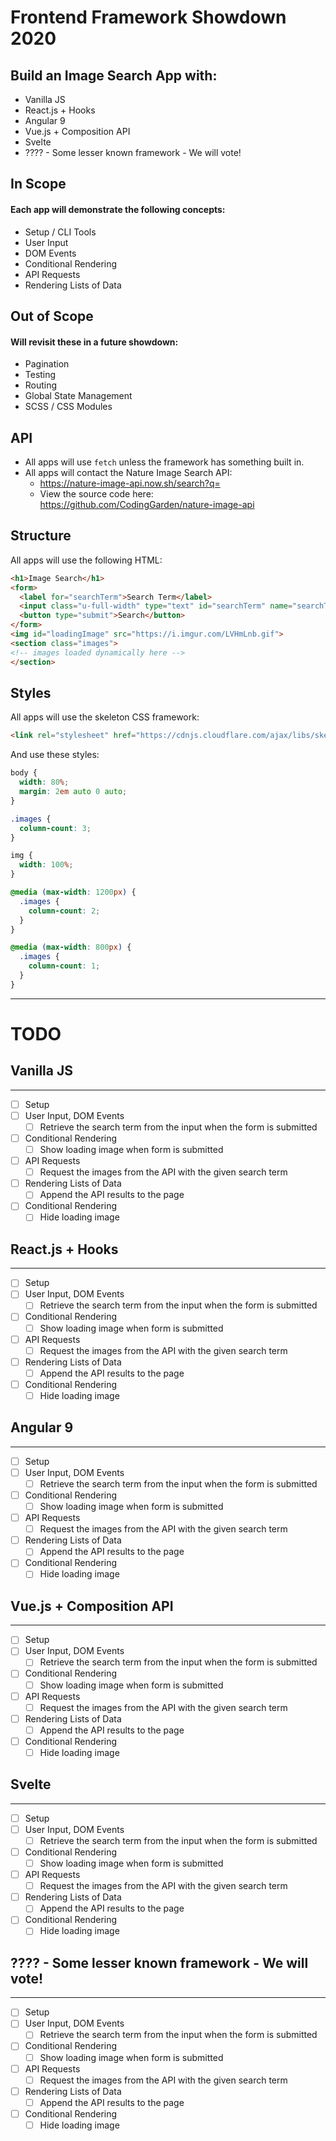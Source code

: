 # Frontend Framework Showdown 2020

## Build an Image Search App with:
* Vanilla JS
* React.js + Hooks
* Angular 9
* Vue.js + Composition API
* Svelte
* ???? - Some lesser known framework - We will vote!

## In Scope

#### Each app will demonstrate the following concepts:
* Setup / CLI Tools
* User Input
* DOM Events
* Conditional Rendering
* API Requests
* Rendering Lists of Data

## Out of Scope

#### Will revisit these in a future showdown:
* Pagination
* Testing
* Routing
* Global State Management
* SCSS / CSS Modules

## API

* All apps will use `fetch` unless the framework has something built in.
* All apps will contact the Nature Image Search API:
  * https://nature-image-api.now.sh/search?q=
  * View the source code here: https://github.com/CodingGarden/nature-image-api

## Structure

All apps will use the following HTML:

```html
<h1>Image Search</h1>
<form>
  <label for="searchTerm">Search Term</label>
  <input class="u-full-width" type="text" id="searchTerm" name="searchTerm">
  <button type="submit">Search</button>
</form>
<img id="loadingImage" src="https://i.imgur.com/LVHmLnb.gif">
<section class="images">
<!-- images loaded dynamically here -->
</section>
```

## Styles

All apps will use the skeleton CSS framework:

```html
<link rel="stylesheet" href="https://cdnjs.cloudflare.com/ajax/libs/skeleton/2.0.4/skeleton.min.css">
```

And use these styles:

```css
body {
  width: 80%;
  margin: 2em auto 0 auto;
}

.images {
  column-count: 3;
}

img {
  width: 100%;
}

@media (max-width: 1200px) {
  .images {
    column-count: 2;
  }
}

@media (max-width: 800px) {
  .images {
    column-count: 1;
  }
}
```

---
# TODO

## Vanilla JS
---

* [ ] Setup
* [ ] User Input, DOM Events
  * [ ] Retrieve the search term from the input when the form is submitted
* [ ] Conditional Rendering
  * [ ] Show loading image when form is submitted
* [ ] API Requests
  * [ ] Request the images from the API with the given search term
* [ ] Rendering Lists of Data
  * [ ] Append the API results to the page
* [ ] Conditional Rendering
  * [ ] Hide loading image

## React.js + Hooks
---

* [ ] Setup
* [ ] User Input, DOM Events
  * [ ] Retrieve the search term from the input when the form is submitted
* [ ] Conditional Rendering
  * [ ] Show loading image when form is submitted
* [ ] API Requests
  * [ ] Request the images from the API with the given search term
* [ ] Rendering Lists of Data
  * [ ] Append the API results to the page
* [ ] Conditional Rendering
  * [ ] Hide loading image

## Angular 9
---

* [ ] Setup
* [ ] User Input, DOM Events
  * [ ] Retrieve the search term from the input when the form is submitted
* [ ] Conditional Rendering
  * [ ] Show loading image when form is submitted
* [ ] API Requests
  * [ ] Request the images from the API with the given search term
* [ ] Rendering Lists of Data
  * [ ] Append the API results to the page
* [ ] Conditional Rendering
  * [ ] Hide loading image

## Vue.js + Composition API
---

* [ ] Setup
* [ ] User Input, DOM Events
  * [ ] Retrieve the search term from the input when the form is submitted
* [ ] Conditional Rendering
  * [ ] Show loading image when form is submitted
* [ ] API Requests
  * [ ] Request the images from the API with the given search term
* [ ] Rendering Lists of Data
  * [ ] Append the API results to the page
* [ ] Conditional Rendering
  * [ ] Hide loading image

## Svelte
---

* [ ] Setup
* [ ] User Input, DOM Events
  * [ ] Retrieve the search term from the input when the form is submitted
* [ ] Conditional Rendering
  * [ ] Show loading image when form is submitted
* [ ] API Requests
  * [ ] Request the images from the API with the given search term
* [ ] Rendering Lists of Data
  * [ ] Append the API results to the page
* [ ] Conditional Rendering
  * [ ] Hide loading image

## ???? - Some lesser known framework - We will vote!
---

* [ ] Setup
* [ ] User Input, DOM Events
  * [ ] Retrieve the search term from the input when the form is submitted
* [ ] Conditional Rendering
  * [ ] Show loading image when form is submitted
* [ ] API Requests
  * [ ] Request the images from the API with the given search term
* [ ] Rendering Lists of Data
  * [ ] Append the API results to the page
* [ ] Conditional Rendering
  * [ ] Hide loading image

